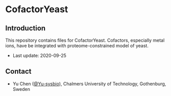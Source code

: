 CofactorYeast
===============

Introduction
------------

This repository contains files for CofactorYeast. Cofactors, especially metal ions, have be integrated with proteome-constrained model of yeast.

* Last update: 2020-09-25


Contact
-------------------------------

* Yu Chen ([@Yu-sysbio](https://github.com/Yu-sysbio)), Chalmers University of Technology, Gothenburg, Sweden

